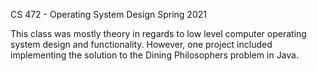 CS 472 - Operating System Design
Spring 2021

This class was mostly theory in regards to low level computer operating system design and functionality.
However, one project included implementing the solution to the Dining Philosophers problem in Java.